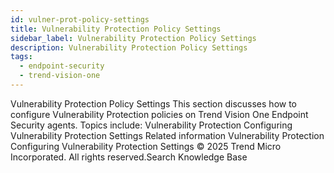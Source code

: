 ```yaml
---
id: vulner-prot-policy-settings
title: Vulnerability Protection Policy Settings
sidebar_label: Vulnerability Protection Policy Settings
description: Vulnerability Protection Policy Settings
tags:
  - endpoint-security
  - trend-vision-one
---
```


 Vulnerability Protection Policy Settings This section discusses how to configure Vulnerability Protection policies on Trend Vision One Endpoint Security agents. Topics include: Vulnerability Protection Configuring Vulnerability Protection Settings Related information Vulnerability Protection Configuring Vulnerability Protection Settings © 2025 Trend Micro Incorporated. All rights reserved.Search Knowledge Base